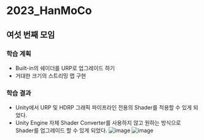 # 2023_HanMoCo
## 여섯 번째 모임
### 학습 계획
- Built-in의 쉐이더를 URP로 업그레이드 하기
- 거대한 크기의 스트리밍 맵 구현
### 학습 결과
- Unity에서 URP 및 HDRP 그래픽 파이프라인 전용의 Shader를 적용할 수 있게 되었다.
- Unity Engine 자체 Shader Converter를 사용하지 않고 원하는 방식으로 Shader를 업그레이드 할 수 있게 되었다.
![image](https://user-images.githubusercontent.com/75158889/236135842-8a6491a9-f0c1-4818-ac2e-5ba58299f762.png)
![image](https://user-images.githubusercontent.com/75158889/236135862-2bb399e1-6995-4008-9c3d-1faf703660a9.png)
